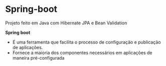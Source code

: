 # Spring-boot
Projeto feito em Java com Hibernate JPA e Bean Validation 


__Spring boot__
* É uma ferramenta que facilita o processo de configuração e publicação de aplicações. <br/> 
* Fornece a maioria dos componentes necessários em aplicações de maneira pré-configurada
